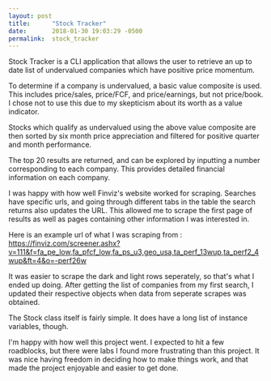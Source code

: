 ```yaml
---
layout: post
title:      "Stock Tracker"
date:       2018-01-30 19:03:29 -0500
permalink:  stock_tracker
---
```



Stock Tracker is a CLI application that allows the user to retrieve an up to date list of undervalued companies which have positive price momentum.

To determine if a company is undervalued, a basic value composite is used. This includes price/sales, price/FCF,  and price/earnings, but not price/book. I chose not to use this due to my skepticism about its worth as a value indicator.

Stocks which qualify as undervalued using the above value composite are then sorted by six month price appreciation and filtered for positive quarter and month performance.

The top 20 results are returned, and can be explored by inputting a number corresponding to each company. This provides detailed financial information on each company.

I was happy with how well Finviz's website worked for scraping. Searches have specific urls, and going through different tabs in the table the search returns also updates the URL. This allowed me to scrape the first page of results as well as pages containing other information I was interested in. 

Here is an example url of what I was scraping from : https://finviz.com/screener.ashx?v=111&f=fa_pe_low,fa_pfcf_low,fa_ps_u3,geo_usa,ta_perf_13wup,ta_perf2_4wup&ft=4&o=-perf26w

It was easier to scrape the dark and light rows seperately, so that's what I ended up doing. After getting the list of companies from my first search, I updated their respective objects when data from seperate scrapes was obtained.

The Stock class itself is fairly simple. It does have a long list of instance variables, though.

I'm happy with how well this project went. I expected to hit a few roadblocks, but there were labs I found  more frustrating than this project. It was nice having freedom in deciding how to make things work, and that made the project enjoyable and easier to get done.

